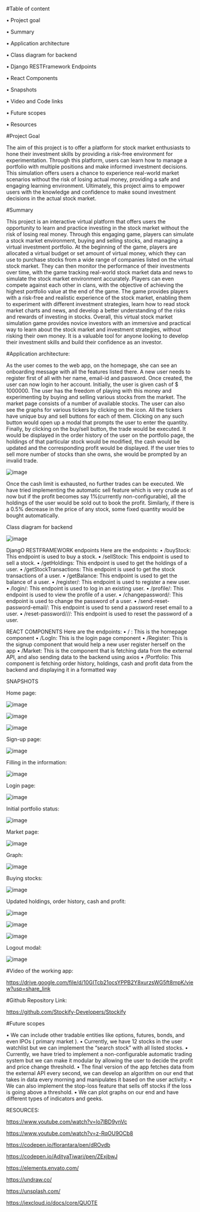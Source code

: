 #Table of content

•	Project goal

•	Summary

•	Application architecture

•	Class diagram for backend

•	Django RESTFramework Endpoints

•	React Components

•	Snapshots

•	Video and Code links

•	Future scopes

•	Resources



#Project Goal

The aim of this project is to offer a platform for stock market enthusiasts to hone their investment skills by providing a risk-free environment for experimentation. Through this platform, users can learn how to manage a portfolio with multiple positions and make informed investment decisions. This simulation offers users a chance to experience real-world market scenarios without the risk of losing actual money, providing a safe and engaging learning environment. Ultimately, this project aims to empower users with the knowledge and confidence to make sound investment decisions in the actual stock market.

#Summary 

This project is an interactive virtual platform that offers users the opportunity to learn and practice investing in the stock market without the risk of losing real money. Through this engaging game, players can simulate a stock market environment, buying and selling stocks, and managing a virtual investment portfolio.
At the beginning of the game, players are allocated a virtual budget or set amount of virtual money, which they can use to purchase stocks from a wide range of companies listed on the virtual stock market. They can then monitor the performance of their investments over time, with the game tracking real-world stock market data and news to simulate the stock market environment accurately.
Players can even compete against each other in clans, with the objective of achieving the highest portfolio value at the end of the game. The game provides players with a risk-free and realistic experience of the stock market, enabling them to experiment with different investment strategies, learn how to read stock market charts and news, and develop a better understanding of the risks and rewards of investing in stocks.
Overall, this virtual stock market simulation game provides novice investors with an immersive and practical way to learn about the stock market and investment strategies, without risking their own money. It is a valuable tool for anyone looking to develop their investment skills and build their confidence as an investor.

#Application architecture: 

As the user comes to the web app, on the homepage, she can see an onboarding message with all the features listed there. A new user needs to register first of all with her name, email-id and password. Once created, the user can now login to her account. 
Initially, the user is given cash of $ 1000000. The user has the freedom of playing with this money and experimenting by buying and selling various stocks from the market. The market page consists of a number of available stocks. The user can also see the graphs for various tickers by clicking on the icon. All the tickers have unique buy and sell buttons for each of them.  Clicking on any such button would open up a modal that prompts the user to enter the quantity. Finally, by clicking on the buy/sell button, the trade would be executed. It would be displayed in the order history of the user on the portfolio page, the holdings of that particular stock would be modified, the cash would be updated and the corresponding profit would be displayed. If the user tries to sell more number of stocks than she owns, she would be prompted by an invalid trade. 

![image](https://user-images.githubusercontent.com/99636505/227787663-c869de8d-cb8f-4195-9456-992c4d44b3ec.png)

Once the cash limit is exhausted, no further trades can be executed.
We have tried implementing the automatic sell feature which is very crude as of now but if the profit becomes say 1%(currently non-configurable), all the holdings of the user would be sold out to book the profit. Similarly, if there is a 0.5% decrease in the price of any stock, some fixed quantity would be bought automatically.

Class diagram for backend

![image](https://user-images.githubusercontent.com/99636505/227787642-f676c20d-b577-4e00-8658-cd9bf40feba2.png)

DjangO RESTFRAMEWORK endpoints
Here are the endpoints: 
•	/buyStock: This endpoint is used to buy a stock. 
•	/sellStock: This endpoint is used to sell a stock. 
•	/getHoldings: This endpoint is used to get the holdings of a user. 
•	/getStockTransactions: This endpoint is used to get the stock transactions of a user. 
•	/getBalance: This endpoint is used to get the balance of a user. 
•	/register/: This endpoint is used to register a new user. 
•	/login/: This endpoint is used to log in an existing user. 
•	/profile/: This endpoint is used to view the profile of a user. 
•	/changepassword/: This endpoint is used to change the password of a user. 
•	/send-reset-password-email/: This endpoint is used to send a password reset email to a user. 
•	/reset-password/<uid>/<token>/: This endpoint is used to reset the password of a user. 

REACT COMPONENTS
Here are the endpoints: 
•	/ : This is the homepage component 
•	/LogIn: This is the login page component
•	/Register: This is the signup component that would help a new user register herself on the app
•	/Market: This is the component that is fetching data from the external API, and also sending data to the backend using axios
•	/Portfolio: This component is fetching order history, holdings, cash and profit data from the backend and displaying it in a formatted way



SNAPSHOTS

Home page:
 
![image](https://user-images.githubusercontent.com/99636505/227787373-ef2e20f5-8694-426a-a33b-ee6a5a1484a0.png)

![image](https://user-images.githubusercontent.com/99636505/227787382-05d11319-a43d-4cc8-9d81-f91e32a2d89e.png)

![image](https://user-images.githubusercontent.com/99636505/227787390-3f06c72d-53b1-49d6-841c-f95dbaee9704.png) 

Sign-up page:

![image](https://user-images.githubusercontent.com/99636505/227787406-d4160929-ccee-4487-93ef-c28aae9f64c5.png)

Filling in the information:

![image](https://user-images.githubusercontent.com/99636505/227787417-1c3e08e3-c54f-4234-a451-3a0bbd43d5cf.png)

Login page:

![image](https://user-images.githubusercontent.com/99636505/227787437-3e43723b-7249-4b4d-a934-653f67336f8a.png)
 
Initial portfolio status:

![image](https://user-images.githubusercontent.com/99636505/227787458-53057a0c-b622-43d1-921f-f76a5f1d549c.png)

Market page:

![image](https://user-images.githubusercontent.com/99636505/227787474-2490b24f-2802-4c40-b1b4-227200958e37.png)

Graph:

![image](https://user-images.githubusercontent.com/99636505/227787502-cb15ed61-784c-400c-9f2c-d79d76dea702.png)

Buying stocks:

![image](https://user-images.githubusercontent.com/99636505/227787518-c6d6a4c5-459c-42d7-82d0-ac0475a0f6c5.png)

Updated holdings, order history, cash and profit:

![image](https://user-images.githubusercontent.com/99636505/227787531-d9e7c34b-9412-4c0a-882f-44aa0d73272b.png)

![image](https://user-images.githubusercontent.com/99636505/227787548-72ecd34e-5403-4886-9372-a56191d5b867.png)

![image](https://user-images.githubusercontent.com/99636505/227787560-030c8823-9ae8-43fd-9bf7-26b7c4bf9701.png)

Logout modal:

![image](https://user-images.githubusercontent.com/99636505/227787588-71204b1d-f7b7-4bf4-abcc-3886100c571a.png)

#Video of the working app:

https://drive.google.com/file/d/10GITcb21ocsYPPB2Y8xurzsWG5ft8mpK/view?usp=share_link

#Github Repository Link:

https://github.com/Stockify-Developers/Stockify

#Future scopes

•	We can include other tradable entities like options, futures, bonds, and even IPOs ( primary market ).
•	Currently, we have 12 stocks in the user watchlist but we can implement the “search stock” with all listed stocks.
•	Currently, we have tried to implement a non-configurable automatic trading system but we can make it modular by allowing the user to decide the profit and price change threshold.
•	The final version of the app fetches data from the external API every second, we can develop an algorithm on our end that takes in data every morning and manipulates it based on the user activity.
•	We can also implement the stop-loss feature that sells off stocks if the loss is going above a threshold.
•	We can plot graphs on our end and have different types of indicators and geeks.

RESOURCES:

https://www.youtube.com/watch?v=lo7lBD9ynVc

https://www.youtube.com/watch?v=z-RqOU9OCb8

https://codepen.io/florantara/pen/dROvdb

https://codepen.io/AdityaTiwari/pen/ZExjbwJ

https://elements.envato.com/

https://undraw.co/

https://unsplash.com/

https://iexcloud.io/docs/core/QUOTE

